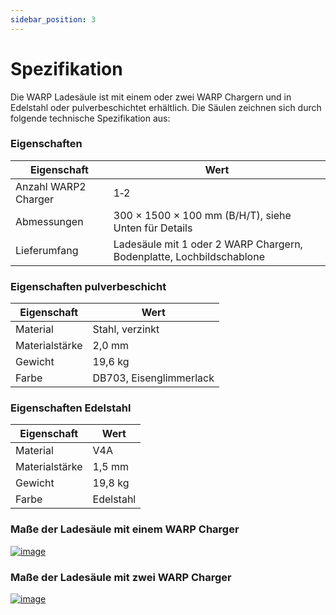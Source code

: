 ```yaml
---
sidebar_position: 3
---
```


# Spezifikation

Die WARP Ladesäule ist mit einem oder zwei WARP Chargern und in Edelstahl oder pulverbeschichtet erhältlich.
Die Säulen zeichnen sich durch folgende technische Spezifikation aus:

### Eigenschaften

| Eigenschaft | Wert |
|-|-|
| Anzahl WARP2 Charger | 1‐2 |
| Abmessungen | 300 × 1500 × 100 mm (B/H/T), siehe Unten für Details |
| Lieferumfang | Ladesäule mit 1 oder 2 WARP Chargern, Bodenplatte, Lochbildschablone |

### Eigenschaften pulverbeschicht

| Eigenschaft | Wert |
|-|-|
| Material | Stahl, verzinkt |
| Materialstärke | 2,0 mm |
| Gewicht | 19,6 kg |
| Farbe | DB703, Eisenglimmerlack |


### Eigenschaften Edelstahl

| Eigenschaft | Wert |
|-|-|
| Material | V4A |
| Materialstärke | 1,5 mm |
| Gewicht | 19,8 kg |
| Farbe | Edelstahl |

### Maße der Ladesäule mit einem WARP Charger

[![image](/img/stand_shared_with_manual/stand_1.jpg)](/img/stand_shared_with_manual/stand_1.jpg)

### Maße der Ladesäule mit zwei WARP Charger

[![image](/img/stand_shared_with_manual/stand_2.jpg)](/img/stand_shared_with_manual/stand_2.jpg)
